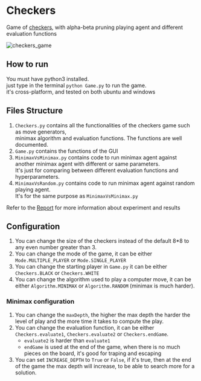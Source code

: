 # Checkers

Game of [checkers](https://en.wikipedia.org/wiki/Draughts), with alpha-beta pruning playing agent
and different evaluation functions

![checkers_game](https://user-images.githubusercontent.com/32793798/103526931-411ff980-4e8a-11eb-9b85-3313550e9542.gif)

## How to run
You must have python3 installed.  
just type in the terminal `python Game.py` to run the game.  
it's cross-platform, and tested on both ubuntu and windows

## Files Structure
1. `Checkers.py` contains all the functionalities of the checkers game such as move generators,  
   minimax algorithm and evaluation functions. The functions are well documented.
2. `Game.py` contains the functions of the GUI
3. `MinimaxVsMinimax.py` contains code to run minimax agent against another minimax agent with
   different or same parameters.  
   It's just for comparing between different evaluation functions and hyperparameters.
4. `MinimaxVsRandom.py` contains code to run minimax agent against random playing agent.  
   It's for the same purpose as `MinimaxVsMinimax.py`

Refer to the [Report](Checkers%20Report.pdf) for more information about experiment and results

## Configuration
1. You can change the size of the checkers instead of the default 8*8 to any even number greater than 3.
2. You can change the mode of the game, it can be either `Mode.MULTIPLE_PLAYER` or `Mode.SINGLE_PLAYER`
3. You can change the starting player in `Game.py` it can be either `Checkers.BLACK` or `Checkers.WHITE`
4. You can change the algorithm used to play a computer move, it can be either `Algorithm.MINIMAX` or `Algorithm.RANDOM` (minimax is much harder).
### Minimax configuration
1. You can change the `maxDepth`, the higher the max depth the harder the level of play and the more time it takes to compute the play.
2. You can change the evaluation function, it can be either `Checkers.evaluate1`, `Checkers.evaluate2` or `Checkers.endGame`.
   -  `evaluate2` is harder than `evaluate1`
   -  `endGame` is used at the end of the game, when there is no much pieces on the board, it's good for traping and escaping
3. You can set `INCREASE_DEPTH` to `True` or `False`, if it's true, then at the end of the game the max depth will increase, to be able to search more for a solution.